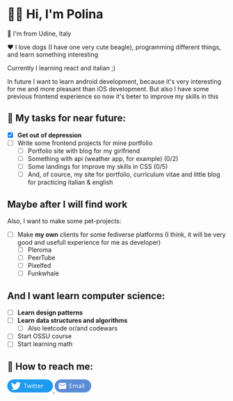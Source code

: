 # 👋🏻 Hi, I'm Polina

📍 I'm from Udine, Italy

❤️ I love dogs (I have one very cute beagle), programming different things, and learn something interesting

Currently I learning react and italian ;)

In future I want to learn android development, because it's very interesting for me and more pleasant than iOS development. But also I have some previous frontend experience so now it's beter to improve my skills in this

## 👀 My tasks for near future:

- [x] **Get out of depression**
- [ ] Write some frontend projects for mine portfolio
  - [ ] Portfolio site with blog for my girlfriend 
  - [ ] Something with api (weather app, for example) (0/2)
  - [ ] Some landings for improve my skills in CSS (0/5)
  - [ ] And, of cource, my site for portfolio, curriculum vitae and little blog for practicing italian & english

## Maybe after I will find work

Also, I want to make some pet-projects: 

- [ ] Make **my own** clients for some fediverse platforms (I think, it will be very good and usefull experience for me as developer)
  - [ ] Pleroma
  - [ ] PeerTube
  - [ ] Pixelfed
  - [ ] Funkwhale

## And I want learn computer science:

- [ ] **Learn design patterns** 
- [ ] **Learn data structures and algorithms** 
  - [ ] Also leetcode or/and codewars
- [ ] Start OSSU course
- [ ] Start learning math

## 👻 How to reach me:

<p>
  <a href="https://twitter.com/pol1n04ka1337">
    <img src="./Assets/Social/Twitter.svg" alt="Twitter" height="30">
  </a>
  <a href="mailto:topolina1337@gmail.com?subject=subject text">
    <img src="./Assets/Social/Email.svg" alt="Email" height="30">
  </a>
</p>
